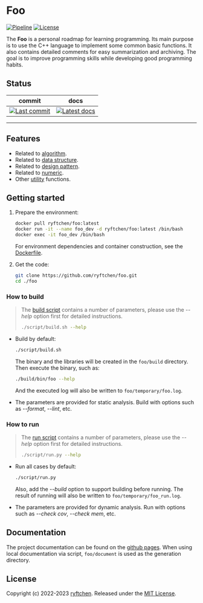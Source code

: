 # Foo

[![Pipeline](https://img.shields.io/github/actions/workflow/status/ryftchen/foo/pipeline.yml?branch=master&label=pipeline&logo=github&logoColor=white)](https://github.com/ryftchen/foo/actions/workflows/pipeline.yml)
[![License](https://img.shields.io/github/license/ryftchen/foo?label=license&logo=github&logoColor=white)](https://github.com/ryftchen/foo/blob/master/LICENSE)

The **Foo** is a personal roadmap for learning programming. Its main purpose is to use the C++ language to implement some common basic functions. It also contains detailed comments for easy summarization and archiving. The goal is to improve programming skills while developing good programming habits.

## Status

|commit|docs|
|:-:|:-:|
|[![Last commit](https://img.shields.io/github/last-commit/ryftchen/foo/master?label=last%20commit&logo=git&logoColor=white)](https://github.com/ryftchen/foo/commits/master)|[![Latest docs](https://img.shields.io/github/last-commit/ryftchen/foo/gh-pages?label=latest%20docs&logo=git&logoColor=white)](https://ryftchen.github.io/foo/)|

---

## Features

- Related to [algorithm](https://github.com/ryftchen/foo/tree/master/algorithm).
- Related to [data structure](https://github.com/ryftchen/foo/tree/master/data_structure).
- Related to [design pattern](https://github.com/ryftchen/foo/tree/master/design_pattern).
- Related to [numeric](https://github.com/ryftchen/foo/tree/master/numeric).
- Other [utility](https://github.com/ryftchen/foo/tree/master/utility) functions.

## Getting started

1. Prepare the environment:

    ```bash
    docker pull ryftchen/foo:latest
    docker run -it --name foo_dev -d ryftchen/foo:latest /bin/bash
    docker exec -it foo_dev /bin/bash
    ```

    For environment dependencies and container construction, see the [Dockerfile](https://github.com/ryftchen/foo/blob/master/docker/Dockerfile).
2. Get the code:

    ```bash
    git clone https://github.com/ryftchen/foo.git
    cd ./foo
    ```

### How to build

> The [build script](https://github.com/ryftchen/foo/blob/master/script/build.sh) contains a number of parameters, please use the *-\-help* option first for detailed instructions.
>
> ```bash
> ./script/build.sh --help
> ```

- Build by default:

  ```bash
  ./script/build.sh
  ```

  The binary and the libraries will be created in the `foo/build` directory. Then execute the binary, such as:

  ```bash
  ./build/bin/foo --help
  ```

  And the executed log will also be written to `foo/temporary/foo.log`.
- The parameters are provided for static analysis. Build with options such as *-\-format*, *-\-lint*, etc.

### How to run

> The [run script](https://github.com/ryftchen/foo/blob/master/script/run.py) contains a number of parameters, please use the *-\-help* option first for detailed instructions.
>
> ```bash
> ./script/run.py --help
> ```

- Run all cases by default:

  ```bash
  ./script/run.py
  ```

  Also, add the *-\-build* option to support building before running. The result of running will also be written to `foo/temporary/foo_run.log`.

- The parameters are provided for dynamic analysis. Run with options such as *-\-check cov*, *-\-check mem*, etc.

## Documentation

The project documentation can be found on the [github pages](https://ryftchen.github.io/foo/). When using local documentation via script, `foo/document` is used as the generation directory.

## License

Copyright (c) 2022-2023 [ryftchen](https://github.com/ryftchen). Released under the [MIT License](https://github.com/ryftchen/foo/blob/master/LICENSE).
